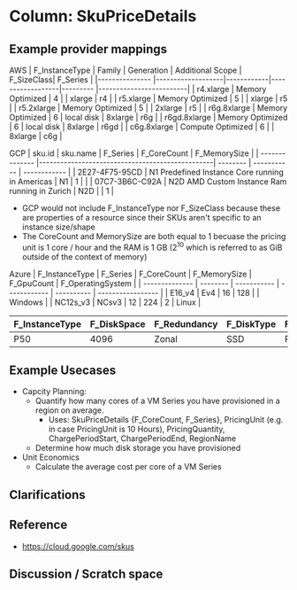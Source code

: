 # Column: SkuPriceDetails

## Example provider mappings

AWS
| F_InstanceType  | Family            | Generation | Additional Scope | F_SizeClass| F_Series                |
|---------------  |-------------------|------------|------------------|---------   |-------------------------|
| r4.xlarge       | Memory Optimized  | 4          |                  | xlarge     | r4                      |
| r5.xlarge       | Memory Optimized  | 5          |                  | xlarge     | r5                      |
| r5.2xlarge      | Memory Optimized  | 5          |                  | 2xlarge    | r5                      |
| r6g.8xlarge     | Memory Optimized  | 6          | local disk       | 8xlarge    | r6g                     |
| r6gd.8xlarge    | Memory Optimized  | 6          | local disk       | 8xlarge    | r6gd                    |
| c6g.8xlarge     | Compute Optimized | 6          |                  | 8xlarge    | c6g                     |

GCP
| sku.id         | sku.name                                        | F_Series | F_CoreCount | F_MemorySize |
| -------------- |-------------------------------------------------| -------- | ----------- | ------------ |
| 2E27-4F75-95CD | N1 Predefined Instance Core running in Americas | N1       | 1           |              |
| 07C7-3B6C-C92A | N2D AMD Custom Instance Ram running in Zurich   | N2D      |             | 1            |

- GCP would not include F_InstanceType nor F_SizeClass because these are properties of a resource since their SKUs aren't specific to an instance size/shape
- The CoreCount and MemorySize are both equal to 1 becuase the pricing unit is 1 core / hour and the RAM is 1 GB (2<sup>10</sup> which is referred to as GiB outside of the context of memory)

Azure
| F_InstanceType | F_Series | F_CoreCount | F_MemorySize | F_GpuCount | F_OperatingSystem |
| -------------- | -------- | ----------- | ------------ | ---------- | ----------------- |
| E16_v4         | Ev4      | 16          | 128          |            | Windows           |
| NC12s_v3       | NCsv3    | 12          | 224          | 2          | Linux             |


| F_InstanceType | F_DiskSpace   | F_Redundancy | F_DiskType | F_StorageClass |
| -------------- | ------------- | ------------ | ---------- | -------------- |
| P50            | 4096          | Zonal        | SSD        | Premium SSD    |

## Example Usecases

- Capcity Planning: 
  - Quantify how many cores of a VM Series you have provisioned in a region on average.
    - Uses: SkuPriceDetails {F_CoreCount, F_Series}, PricingUnit (e.g. in case PricingUnit is 10 Hours), PricingQuantity, ChargePeriodStart, ChargePeriodEnd, RegionName
  - Determine how much disk storage you have provisioned
- Unit Economics
  - Calculate the average cost per core of a VM Series

## Clarifications

## Reference

- https://cloud.google.com/skus

## Discussion / Scratch space
